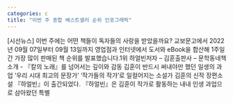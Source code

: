 ```yaml
---
categories: c
title: "이번 주 종합 베스트셀러 순위 인포그래픽"
---
```

[시선뉴스] 이번 주에는 어떤 책들이 독자들의 사랑을 받았을까요? 교보문고에서 2022년 09월 07일부터 09월 13일까지 영업점과 인터넷에서 도서와 eBook을 합산해 1주일 간 가장 많이 판매된 책 순위를 발표했습니다.1위 하얼빈저자 – 김훈출판사 – 문학동네책 소개 - 『칼의 노래』를 넘어서는 깊이와 감동 김훈이 반드시 써내야만 했던 일생의 과업 ‘우리 시대 최고의 문장가’ ‘작가들의 작가’로 일컬어지는 소설가 김훈의 신작 장편소설 『하얼빈』이 출간되었다. 『하얼빈』은 김훈이 작가로 활동하는 내내 인생 과업으로 삼아왔던 특별